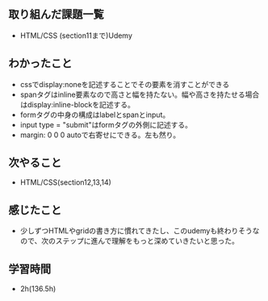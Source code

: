 ## 取り組んだ課題一覧
- HTML/CSS (section11まで)Udemy
## わかったこと
- cssでdisplay:noneを記述することでその要素を消すことができる
- spanタグはinline要素なので高さと幅を持たない。幅や高さを持たせる場合はdisplay:inline-blockを記述する。
- formタグの中身の構成はlabelとspanとinput。
- input type = "submit"はformタグの外側に記述する。
- margin: 0 0 0 autoで右寄せにできる。左も然り。
## 次やること
- HTML/CSS(section12,13,14)
## 感じたこと
- 少しずつHTMLやgridの書き方に慣れてきたし、このudemyも終わりそうなので、次のステップに進んで理解をもっと深めていきたいと思った。
## 学習時間
- 2h(136.5h)
